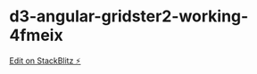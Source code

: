 # d3-angular-gridster2-working-4fmeix

[Edit on StackBlitz ⚡️](https://stackblitz.com/edit/d3-angular-gridster2-working-4fmeix)